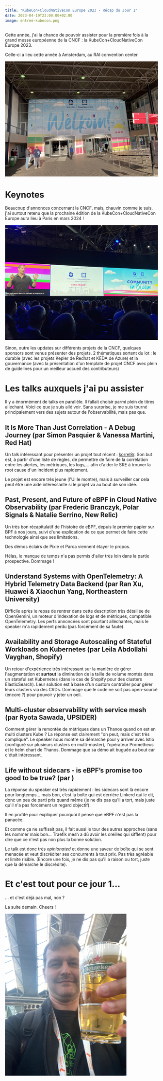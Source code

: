 ```yaml
---
title: "KubeCon+CloudNativeCon Europe 2023 - Récap du Jour 1"
date: 2023-04-19T23:00:00+02:00
image: entree-kubecon.png
---
```


Cette année, j'ai la chance de pouvoir assister pour la première fois à la grand messe européenne de la CNCF : la KubeCon+CloudNativeCon Europe 2023.

Celle-ci a lieu cette année à Amsterdam, au RAI convention center.

![L'entrée de la conférence](entree-kubecon.png)

# Keynotes

Beaucoup d'annonces concernant la CNCF, mais, chauvin comme je suis, j'ai surtout retenu que la prochaine édition de la KubeCon+CloudNativeCon Europe aura lieu à Paris en mars 2024 !

![L'annonce de la date de la KubeCon+CloudNativeCOn Europe 2024](annonce-paris.png)

Sinon, outre les updates sur différents projets de la CNCF, quelques sponsors sont venus présenter des projets. 2 thématiques sortent du lot : le durable (avec les projets Kepler de Redhat et KEDA de Azure) et la gouvernance (avec la présentation d'un template de projet CNCF avec plein de guidelines pour un meilleur accueil des contributeurs)

# Les talks auxquels j'ai pu assister

Il y a énormément de talks en parallèle. Il fallait choisir parmi plein de titres alléchant. Voici ce que je suis allé voir. Sans surprise, je me suis tourné principalement vers des sujets autour de l'observabilité, mais pas que.

## It Is More Than Just Correlation - A Debug Journey (par Simon Pasquier & Vanessa Martini, Red Hat)

Un talk intéressant pour présenter un projet tout récent : [korrel8r](https://github.com/korrel8r/korrel8r).
Son but est, à partir d'une liste de règles, de permettre de faire de la corrélation entre les alertes, les métriques, les logs,... afin d'aider le SRE à trouver la root cause d'un incident plus rapidement.

Le projet est encore très jeune (l'UI le montre), mais à surveiller car cela peut être une aide intéressante si le projet va au bout de son idée.

## Past, Present, and Future of eBPF in Cloud Native Observability (par Frederic Branczyk, Polar Signals & Natalie Serrino, New Relic)

Un très bon récapitulatif de l'histoire de eBPF, depuis le premier papier sur BPF à nos jours, suivi d'une explication de ce que permet de faire cette technologie ainsi que ses limitations.

Des démos éclairs de Pixie et Parca viennent étayer le propos.

Hélas, le manque de temps n'a pas permis d'aller très loin dans la partie prospective. Dommage !

## Understand Systems with OpenTelemetry: A Hybrid Telemetry Data Backend (par Ran Xu, Huawei & Xiaochun Yang, Northeastern University)

Difficile après le repas de rentrer dans cette description très détaillée de OpenGemini, un moteur d'indexation de logs et de métriques, compatible OpenTelemetry.
Les perfs annoncées sont pourtant alléchantes, mais le speaker m'a rapidement perdu (pas forcément de sa faute).

## Availability and Storage Autoscaling of Stateful Workloads on Kubernetes (par Leila Abdollahi Vayghan, Shopify)

Un retour d'expérience très intéressant sur la manière de gérer l'augmentation et **surtout** la diminution de la taille de volume montés dans un stateful set Kubernetes (dans le cas de Shopify pour des clusters ElasticSearch).
Leur solution est à base d'un custom controller pour gérer leurs clusters via des CRDs. Dommage que le code ne soit pas open-sourcé (encore ?) pour pouvoir y jeter un oeil.

## Multi-cluster observability with service mesh (par Ryota Sawada, UPSIDER)

Comment gérer la remontée de métriques dans un Thanos quand on est en multi clusters Kube ? La réponse est clairement "on peut, mais c'est très compliqué".
Le speaker nous montre sa démarche pour y arriver avec Istio (configuré sur plusieurs clusters en multi-master), l'opérateur Prometheus et le helm chart de Thanos. Dommage que sa démo ait buguée au bout car c'était intéressant.

## Life without sidecars - is eBPF’s promise too good to be true? (par )

La réponse du speaker est très rapidement : les sidecars sont là encore pour longtemps... mais bon, c’est la boîte qui est derrière Linkerd qui le dit, donc un peu de parti pris quand même (je ne dis pas qu'il a tort, mais juste qu'il n'a pas forcément un regard objectif).

Il en profite pour expliquer pourquoi il pense que eBPF n'est pas la panacée.

Et comme ça ne suffisait pas, il fait aussi le tour des autres approches (sans les nommer mais bon... Traefik mesh a dû avoir les oreilles qui sifflent) pour dire que ce n'est pas non plus la bonne solution.

Le talk est donc très *opinionated* et donne une saveur de boîte qui se sent menacée et veut discréditer ses concurrents à tout prix. Pas très agréable et limite risible. (Encore une fois, je ne dis pas qu'il a raison ou tort, juste que la démarche le discrédite).

# Et c'est tout pour ce jour 1...

... et c'est déjà pas mal, non ?

La suite demain. Cheers !

![Zibok et une bière](zibok-biere.jpg)